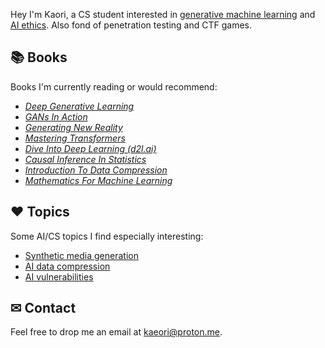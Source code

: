 Hey I'm Kaori, a CS student interested in [generative machine learning](https://en.wikipedia.org/wiki/Generative_model) and [AI ethics](https://en.wikipedia.org/wiki/Ethics_of_artificial_intelligence). Also fond of penetration testing and CTF games.


## 📚 Books

Books I'm currently reading or would recommend:

  * [*Deep Generative Learning*](https://b-ok.cc/book/5260748/f22ad5)
  * [*GANs In Action*](https://b-ok.cc/book/5256274/ae75c1)
  * [*Generating New Reality*](https://b-ok.cc/book/16777840/df17ce)
  * [*Mastering Transformers*](https://b-ok.cc/book/17356470/e7bc75)
  * [*Dive Into Deep Learning (d2l.ai)*](https://b-ok.cc/book/11638445/05fd36)
  * [*Causal Inference In Statistics*](https://b-ok.cc/book/2664651/adcbf6)
  * [*Introduction To Data Compression*](https://b-ok.cc/book/3629223/77bd36)
  * [*Mathematics For Machine Learning*](https://b-ok.cc/book/5523576/586140)

## ♥ Topics

Some AI/CS topics I find especially interesting:

  * [Synthetic media generation](https://en.wikipedia.org/wiki/Synthetic_media)
  * [AI data compression](https://en.wikipedia.org/wiki/Data_compression#Machine_learning)
  * [AI vulnerabilities](https://en.wikipedia.org/wiki/Adversarial_machine_learning)
  
## ✉ Contact

Feel free to drop me an email at kaeori@proton.me.
